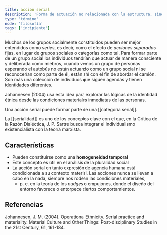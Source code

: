 ```yaml
---
title: acción serial
description: 'Forma de actuación no relacionada con la estructura, sino más bien con el azar, la facticidad o la contingencia'
type: 'término'
node: 'filosofía'
tags: ['incipiente']
---
```


Muchos de los grupos socialmente constituidos pueden ser mejor entendidos como *series*, es decir, como el efecto de *acciones separadas* fijas, en lugar de grupos sociales o categorías como tal. Para formar parte de un grupo social los individuos tendrían que actuar de manera consciente y deliberada como miebros, cuando vemos un grupo de personas esperando el autobús no están actuando como un grupo social ni se reconocerían como parte de él, están ahí con el fin de abordar el camión. Son más una colección de individuos que siguen agendas y tienen identidades diferentes.

Johannesen (2004) usa esta idea para explorar las lógicas de la identidad étnica desde las condiciones materiales inmediatas de las personas.

Una acción serial puede formar parte de una [[categoría serial]].

La [[serialidad]] es uno de los conceptos clave con el que, en la Crítica de la Razón Dialéctica, J. P. Sartre busca integrar el individualismo existencialista con la teoría marxista.

## Características

- Pueden constituirse como una **homogeneidad temporal**
- Este concepto es útil en el análisis de la pluralidad social
- La acción serial en tanto expresión de agencia humana está condicionada a su contexto material. Las acciones nunca se llevan a cabo en la nada, siempre nos rodean las condiciones materiales, 
	- p. e. en la teoría de los *nudges* o empujones, donde el diseño del entorno favorece o entorpece ciertos comportamientos.

## Referencias

Johannesen, J. M. (2004). Operational Ethnicity. Serial practice and materiality. Material Culture and Other Things: Post-disciplinary Studies in the 21st Century, 61, 161-184.
